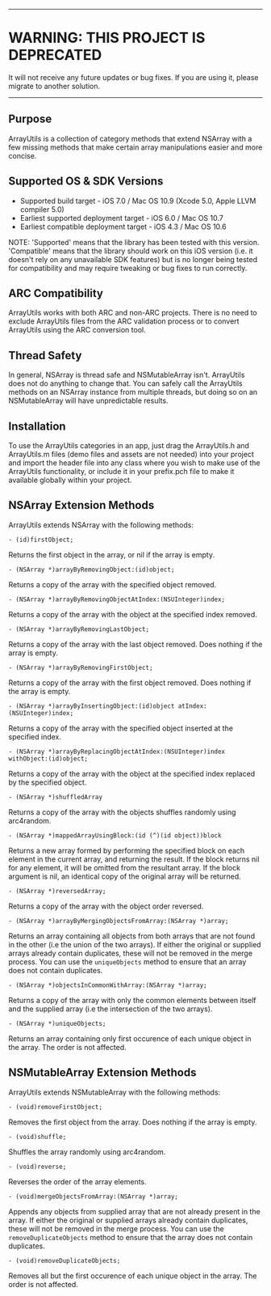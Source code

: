 ***************
WARNING: THIS PROJECT IS DEPRECATED
====================================
It will not receive any future updates or bug fixes. If you are using it, please migrate to another solution.
***************


Purpose
--------------

ArrayUtils is a collection of category methods that extend NSArray with a few missing methods that make certain array manipulations easier and more concise.


Supported OS & SDK Versions
-----------------------------

* Supported build target - iOS 7.0 / Mac OS 10.9 (Xcode 5.0, Apple LLVM compiler 5.0)
* Earliest supported deployment target - iOS 6.0 / Mac OS 10.7
* Earliest compatible deployment target - iOS 4.3 / Mac OS 10.6

NOTE: 'Supported' means that the library has been tested with this version. 'Compatible' means that the library should work on this iOS version (i.e. it doesn't rely on any unavailable SDK features) but is no longer being tested for compatibility and may require tweaking or bug fixes to run correctly.


ARC Compatibility
------------------

ArrayUtils works with both ARC and non-ARC projects. There is no need to exclude ArrayUtils files from the ARC validation process or to convert ArrayUtils using the ARC conversion tool.


Thread Safety
--------------

In general, NSArray is thread safe and NSMutableArray isn't. ArrayUtils does not do anything to change that. You can safely call the ArrayUtils methods on an NSArray instance from multiple threads, but doing so on an NSMutableArray will have unpredictable results.


Installation
--------------

To use the ArrayUtils categories in an app, just drag the ArrayUtils.h and ArrayUtils.m files (demo files and assets are not needed) into your project and import the header file into any class where you wish to make use of the ArrayUtils functionality, or include it in your prefix.pch file to make it available globally within your project.


NSArray Extension Methods
----------------------------

ArrayUtils extends NSArray with the following methods:

    - (id)firstObject;
    
Returns the first object in the array, or nil if the array is empty.
    
    - (NSArray *)arrayByRemovingObject:(id)object;
    
Returns a copy of the array with the specified object removed.
    
    - (NSArray *)arrayByRemovingObjectAtIndex:(NSUInteger)index;
    
Returns a copy of the array with the object at the specified index removed.
    
    - (NSArray *)arrayByRemovingLastObject;
    
Returns a copy of the array with the last object removed. Does nothing if the array is empty.
    
    - (NSArray *)arrayByRemovingFirstObject;
    
Returns a copy of the array with the first object removed. Does nothing if the array is empty.
    
    - (NSArray *)arrayByInsertingObject:(id)object atIndex:(NSUInteger)index;
    
Returns a copy of the array with the specified object inserted at the specified index.
    
    - (NSArray *)arrayByReplacingObjectAtIndex:(NSUInteger)index withObject:(id)object;
    
Returns a copy of the array with the object at the specified index replaced by the specified object.

    - (NSArray *)shuffledArray

Returns a copy of the array with the objects shuffles randomly using arc4random.

    - (NSArray *)mappedArrayUsingBlock:(id (^)(id object))block

Returns a new array formed by performing the specified block on each element in the current array, and returning the result. If the block returns nil for any element, it will be omitted from the resultant array. If the block argument is nil, an identical copy of the original array will be returned.
    
    - (NSArray *)reversedArray;

Returns a copy of the array with the object order reversed.

    - (NSArray *)arrayByMergingObjectsFromArray:(NSArray *)array;

Returns an array containing all objects from both arrays that are not found in the other (i.e the union of the two arrays). If either the original or supplied arrays already contain duplicates, these will not be removed in the merge process. You can use the `uniqueObjects` method to ensure that an array does not contain duplicates.

    - (NSArray *)objectsInCommonWithArray:(NSArray *)array;

Returns a copy of the array with only the common elements between itself and the supplied array (i.e the intersection of the two arrays).

    - (NSArray *)uniqueObjects;
    
Returns an array containing only first occurence of each unique object in the array. The order is not affected.


NSMutableArray Extension Methods
---------------------------------

ArrayUtils extends NSMutableArray with the following methods:

    - (void)removeFirstObject;
    
Removes the first object from the array. Does nothing if the array is empty.

    - (void)shuffle;
    
Shuffles the array randomly using arc4random.

    - (void)reverse;

Reverses the order of the array elements.

    - (void)mergeObjectsFromArray:(NSArray *)array;

Appends any objects from supplied array that are not already present in the array. If either the original or supplied arrays already contain duplicates, these will not be removed in the merge process. You can use the `removeDuplicateObjects` method to ensure that the array does not contain duplicates.

    - (void)removeDuplicateObjects;
    
Removes all but the first occurence of each unique object in the array. The order is not affected.
